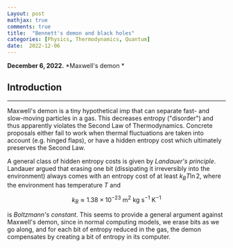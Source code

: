 ```yaml
---
Layout: post
mathjax: true
comments: true
title:  "Bennett's demon and black holes"
categories: [Physics, Thermodynamics, Quantum]
date:  2022-12-06
---
```


**December 6, 2022.** *Maxwell's demon *

## Introduction
---

Maxwell's demon is a tiny hypothetical imp that can separate fast- and
slow-moving particles in a gas. This decreases entropy ("disorder")
and thus apparently violates the Second Law of Thermodynamics.
Concrete proposals either fail to work when thermal fluctuations are
taken into account (e.g. hinged flaps), or have a hidden entropy
cost which ultimately preserves the Second Law.

A general class of hidden entropy costs is given by *Landauer's
principle*.
Landauer argued that erasing one bit (dissipating it irreversibly into
the environment) always comes with an entropy cost of at least $k_BT \ln 2$, where
the environment has temperature $T$ and

$$
k_B \approx 1.38 \times 10^{-23} \text{ m}^2\text{ kg s}^{-1} \text{ K}^{-1}
$$

is *Boltzmann's constant*.
This seems to provide a general argument against Maxwell's demon,
since in normal computing models, we erase bits as we go along, and
for each bit of entropy reduced in the gas, the demon compensates by
creating a bit of entropy in its computer.
